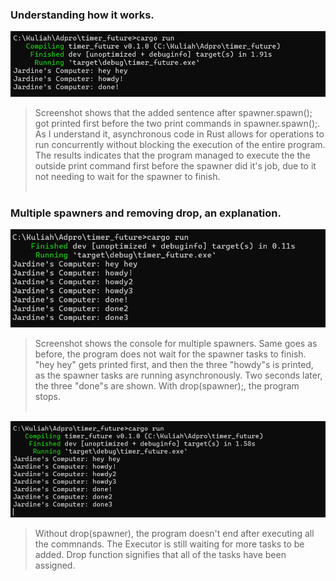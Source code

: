 ### **Understanding how it works.**
![understanding.png](images/understanding.png) <br>
> Screenshot shows that the added sentence after spawner.spawn(); got printed first before the two print commands in spawner.spawn();. As I understand it, asynchronous code in Rust allows for operations to run concurrently without blocking the execution of the entire program. The results indicates that the program managed to execute the the outside print command first before the spawner did it's job, due to it not needing to wait for the spawner to finish.
<br><br>

### **Multiple spawners and removing drop, an explanation.**
![multiple.png](images/multi.png) <br>
> Screenshot shows the console for multiple spawners. Same goes as before, the program does not wait for the spawner tasks to finish. "hey hey" gets printed first, and then the three "howdy"s is printed, as the spawner tasks are running asynchronously. Two seconds later, the three "done"s are shown. With drop(spawner);, the program stops.
<br><br>

![without.png](images/without.png) <br>
> Without drop(spawner), the program doesn't end after executing all the commnands. The Executor is still waiting for more tasks to be added. Drop function signifies that all of the tasks have been assigned.
